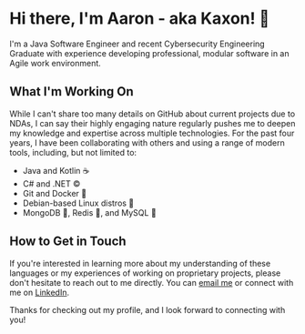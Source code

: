 # Hi there, I'm Aaron - aka Kaxon! 👋

I'm a Java Software Engineer and recent Cybersecurity Engineering Graduate with experience developing professional, modular software in an Agile work environment.

## What I'm Working On

While I can't share too many details on GitHub about current projects due to NDAs, I can say their highly engaging nature regularly pushes me to deepen my knowledge and expertise across multiple technologies. For the past four years, I have been collaborating with others and using a range of modern tools, including, but not limited to:

- Java and Kotlin ☕
- C# and .NET ©️
- Git and Docker 🐳
- Debian-based Linux distros 🐧
- MongoDB 🍃, Redis 🚀, and MySQL 🐬

## How to Get in Touch

If you're interested in learning more about my understanding of these languages or my experiences of working on proprietary projects, please don't hesitate to reach out to me directly. You can [email me](mailto:aaron@kaxon.dev) or connect with me on [LinkedIn](https://www.linkedin.com/in/aaronbotto/).

Thanks for checking out my profile, and I look forward to connecting with you!
